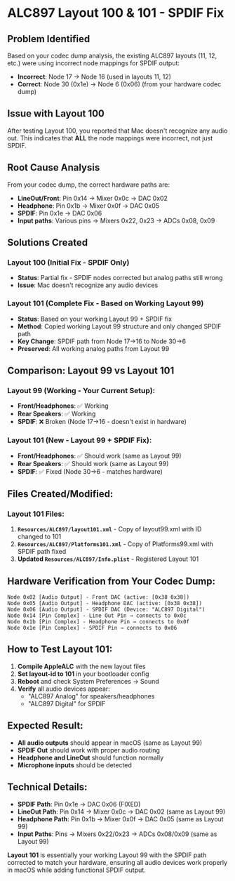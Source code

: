 # ALC897 Layout 100 & 101 - SPDIF Fix

## Problem Identified
Based on your codec dump analysis, the existing ALC897 layouts (11, 12, etc.) were using incorrect node mappings for SPDIF output:
- **Incorrect**: Node 17 → Node 16 (used in layouts 11, 12)
- **Correct**: Node 30 (0x1e) → Node 6 (0x06) (from your hardware codec dump)

## Issue with Layout 100
After testing Layout 100, you reported that Mac doesn't recognize any audio out. This indicates that **ALL** the node mappings were incorrect, not just SPDIF.

## Root Cause Analysis
From your codec dump, the correct hardware paths are:
- **LineOut/Front**: Pin 0x14 → Mixer 0x0c → DAC 0x02
- **Headphone**: Pin 0x1b → Mixer 0x0f → DAC 0x05  
- **SPDIF**: Pin 0x1e → DAC 0x06
- **Input paths**: Various pins → Mixers 0x22, 0x23 → ADCs 0x08, 0x09

## Solutions Created

### Layout 100 (Initial Fix - SPDIF Only)
- **Status**: Partial fix - SPDIF nodes corrected but analog paths still wrong
- **Issue**: Mac doesn't recognize any audio devices

### Layout 101 (Complete Fix - Based on Working Layout 99)
- **Status**: Based on your working Layout 99 + SPDIF fix
- **Method**: Copied working Layout 99 structure and only changed SPDIF path
- **Key Change**: SPDIF path from Node 17→16 to Node 30→6
- **Preserved**: All working analog paths from Layout 99

## Comparison: Layout 99 vs Layout 101

### Layout 99 (Working - Your Current Setup):
- **Front/Headphones**: ✅ Working
- **Rear Speakers**: ✅ Working  
- **SPDIF**: ❌ Broken (Node 17→16 - doesn't exist in hardware)

### Layout 101 (New - Layout 99 + SPDIF Fix):
- **Front/Headphones**: ✅ Should work (same as Layout 99)
- **Rear Speakers**: ✅ Should work (same as Layout 99)
- **SPDIF**: ✅ Fixed (Node 30→6 - matches hardware)

## Files Created/Modified:

### Layout 101 Files:
1. **`Resources/ALC897/layout101.xml`** - Copy of layout99.xml with ID changed to 101
2. **`Resources/ALC897/Platforms101.xml`** - Copy of Platforms99.xml with SPDIF path fixed
3. **Updated `Resources/ALC897/Info.plist`** - Registered Layout 101

## Hardware Verification from Your Codec Dump:
```
Node 0x02 [Audio Output] - Front DAC (active: [0x38 0x38])
Node 0x05 [Audio Output] - Headphone DAC (active: [0x38 0x38])  
Node 0x06 [Audio Output] - SPDIF DAC (Device: "ALC897 Digital")
Node 0x14 [Pin Complex] - Line Out Pin → connects to 0x0c
Node 0x1b [Pin Complex] - Headphone Pin → connects to 0x0f
Node 0x1e [Pin Complex] - SPDIF Pin → connects to 0x06
```

## How to Test Layout 101:

1. **Compile AppleALC** with the new layout files
2. **Set layout-id to 101** in your bootloader config  
3. **Reboot** and check System Preferences → Sound
4. **Verify** all audio devices appear:
   - "ALC897 Analog" for speakers/headphones
   - "ALC897 Digital" for SPDIF

## Expected Result:
- **All audio outputs** should appear in macOS (same as Layout 99)
- **SPDIF Out** should work with proper audio routing
- **Headphone and LineOut** should function normally
- **Microphone inputs** should be detected

## Technical Details:
- **SPDIF Path**: Pin 0x1e → DAC 0x06 (FIXED)
- **LineOut Path**: Pin 0x14 → Mixer 0x0c → DAC 0x02 (same as Layout 99)
- **Headphone Path**: Pin 0x1b → Mixer 0x0f → DAC 0x05 (same as Layout 99)
- **Input Paths**: Pins → Mixers 0x22/0x23 → ADCs 0x08/0x09 (same as Layout 99)

**Layout 101** is essentially your working Layout 99 with the SPDIF path corrected to match your hardware, ensuring all audio devices work properly in macOS while adding functional SPDIF output.
